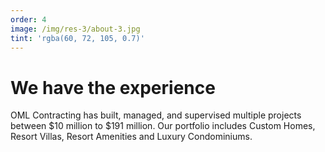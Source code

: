 ```yaml
---
order: 4
image: /img/res-3/about-3.jpg
tint: 'rgba(60, 72, 105, 0.7)'
---
```


# We have the experience

OML Contracting has built, managed, and supervised multiple projects
between $10 million to $191 million. Our portfolio includes Custom Homes,
Resort Villas, Resort Amenities and Luxury Condominiums.
